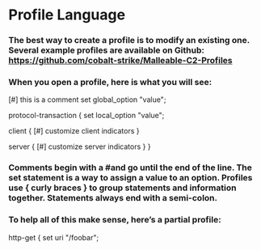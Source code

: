 # Profile Language

### The best way to create a profile is to modify an existing one. Several example profiles are available on Github: https://github.com/cobalt-strike/Malleable-C2-Profiles

### When you open a profile, here is what you will see:

[#] this is a comment
set global_option "value";

protocol-transaction {
  set local_option "value";
  
  client {
      [#] customize client indicators
  }
 
  server {
      [#] customize server indicators
  }
}

### Comments begin with a #and go until the end of the line. The set statement is a way to assign a value to an option. Profiles use { curly braces } to group statements and information together. Statements always end with a semi-colon.

### To help all of this make sense, here’s a partial profile:

http-get {
set uri "/foobar";
